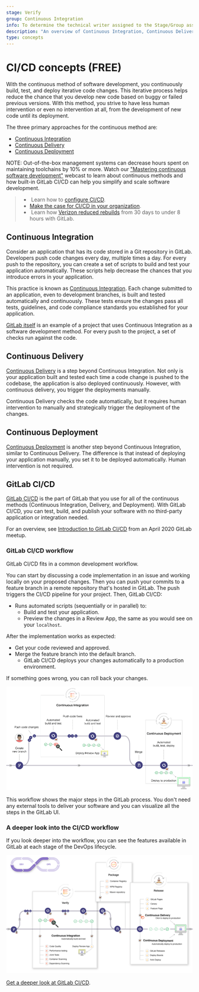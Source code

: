 ```yaml
---
stage: Verify
group: Continuous Integration
info: To determine the technical writer assigned to the Stage/Group associated with this page, see https://about.gitlab.com/handbook/engineering/ux/technical-writing/#assignments
description: "An overview of Continuous Integration, Continuous Delivery, and Continuous Deployment, as well as an introduction to GitLab CI/CD."
type: concepts
---
```


# CI/CD concepts **(FREE)**

With the continuous method of software development, you continuously build,
test, and deploy iterative code changes. This iterative process helps reduce
the chance that you develop new code based on buggy or failed previous versions.
With this method, you strive to have less human intervention or even no intervention at all,
from the development of new code until its deployment.

The three primary approaches for the continuous method are:

- [Continuous Integration](#continuous-integration)
- [Continuous Delivery](#continuous-delivery)
- [Continuous Deployment](#continuous-deployment)

NOTE:
Out-of-the-box management systems can decrease hours spent on maintaining toolchains by 10% or more.
Watch our ["Mastering continuous software development"](https://about.gitlab.com/webcast/mastering-ci-cd/)
webcast to learn about continuous methods and how built-in GitLab CI/CD can help you simplify and scale software development.

> - <i class="fa fa-youtube-play youtube" aria-hidden="true"></i>&nbsp;Learn how to [configure CI/CD](https://www.youtube.com/embed/opdLqwz6tcE).
> - [Make the case for CI/CD in your organization](https://about.gitlab.com/compare/github-actions-alternative/).
> - <i class="fa fa-youtube-play youtube" aria-hidden="true"></i>&nbsp;Learn how [Verizon reduced rebuilds](https://about.gitlab.com/blog/2019/02/14/verizon-customer-story/)
>   from 30 days to under 8 hours with GitLab.

## Continuous Integration

Consider an application that has its code stored in a Git
repository in GitLab. Developers push code changes every day,
multiple times a day. For every push to the repository, you
can create a set of scripts to build and test your application
automatically. These scripts help decrease the chances that you introduce errors in your application.

This practice is known as [Continuous Integration](https://en.wikipedia.org/wiki/Continuous_integration).
Each change submitted to an application, even to development branches,
is built and tested automatically and continuously. These tests ensure the
changes pass all tests, guidelines, and code compliance
standards you established for your application.

[GitLab itself](https://gitlab.com/gitlab-org/gitlab) is an
example of a project that uses Continuous Integration as a software
development method. For every push to the project, a set
of checks run against the code.

## Continuous Delivery

[Continuous Delivery](https://continuousdelivery.com/) is a step
beyond Continuous Integration. Not only is your application
built and tested each time a code change is pushed to the codebase,
the application is also deployed continuously. However, with continuous
delivery, you trigger the deployments manually.

Continuous Delivery checks the code automatically, but it requires
human intervention to manually and strategically trigger the deployment
of the changes.

## Continuous Deployment

[Continuous Deployment](https://www.airpair.com/continuous-deployment/posts/continuous-deployment-for-practical-people)
is another step beyond Continuous Integration, similar to
Continuous Delivery. The difference is that instead of deploying your
application manually, you set it to be deployed automatically.
Human intervention is not required.

## GitLab CI/CD

[GitLab CI/CD](../quick_start/index.md) is the part of GitLab that you use
for all of the continuous methods (Continuous Integration,
Delivery, and Deployment). With GitLab CI/CD, you can test, build,
and publish your software with no third-party application or integration needed.

<i class="fa fa-youtube-play youtube" aria-hidden="true"></i>
For an overview, see [Introduction to GitLab CI/CD](https://www.youtube.com/watch?v=l5705U8s_nQ&t=397) from an April 2020 GitLab meetup.

### GitLab CI/CD workflow

GitLab CI/CD fits in a common development workflow.

You can start by discussing a code implementation in an issue
and working locally on your proposed changes. Then you can push your
commits to a feature branch in a remote repository that's hosted in GitLab.
The push triggers the CI/CD pipeline for your project. Then, GitLab CI/CD:

- Runs automated scripts (sequentially or in parallel) to:
  - Build and test your application.
  - Preview the changes in a Review App, the same as you
    would see on your `localhost`.

After the implementation works as expected:

- Get your code reviewed and approved.
- Merge the feature branch into the default branch.
  - GitLab CI/CD deploys your changes automatically to a production environment.

If something goes wrong, you can roll back your changes.

![GitLab workflow example](img/gitlab_workflow_example_11_9.png)

This workflow shows the major steps in the GitLab process.
You don't need any external tools to deliver your software and
you can visualize all the steps in the GitLab UI.

### A deeper look into the CI/CD workflow

If you look deeper into the workflow, you can see
the features available in GitLab at each stage of the DevOps
lifecycle.

![Deeper look into the basic CI/CD workflow](img/gitlab_workflow_example_extended_v12_3.png)

<i class="fa fa-youtube-play youtube" aria-hidden="true"></i>
[Get a deeper look at GitLab CI/CD](https://youtu.be/l5705U8s_nQ?t=369).
